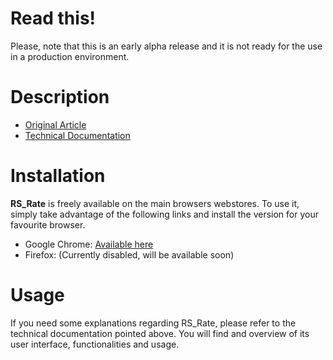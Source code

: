 <h1>Read this!</h1>

Please, note that this is an early alpha release and it is not ready for the use in a production environment.

<h1>Description</h1>

- <a href="https://zenodo.org/record/1446468">Original Article</a>
- <a href="https://zenodo.org/record/1452397">Technical Documentation</a>

<h1>Installation</h1>

**RS_Rate** is freely available on the main browsers webstores. To use it, simply take advantage of the following links and install the version for your favourite browser.

- Google Chrome: <a href="https://chrome.google.com/webstore/detail/readersourcing-20-rsrate/hlkdlngpijhdkbdlhmgeemffaoacjagg?hl=it">Available here</a>
- Firefox: (Currently disabled, will be available soon)

<h1>Usage</h1>

If you need some explanations regarding RS_Rate, please refer to the technical documentation pointed above. You will find and overview of its user interface, functionalities and usage.
